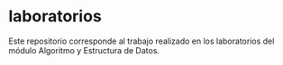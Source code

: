 # laboratorios
Este repositorio corresponde al trabajo realizado en los laboratorios del módulo Algoritmo y Estructura de Datos.
